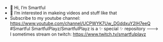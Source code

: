 - 👋 Hi, I’m Smartful
- 👀 I’m interested in makeing videos and stuff like that
-  Subscribe to my youtube channel: https://www.youtube.com/channel/UCPWYK7Uw_DGddxuY2lH7eeQ
#Smartful
SmartfulPlayz/SmartfulPlayz is a ✨ special ✨ repository
--->
I sometimes stream on twitch: https://www.twitch.tv/smartfulplayz
